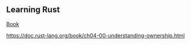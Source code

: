 ## Learning Rust

[Book](https://doc.rust-lang.org/book/)

https://doc.rust-lang.org/book/ch04-00-understanding-ownership.html